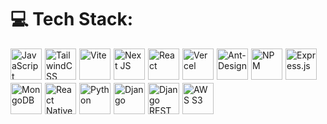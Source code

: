 # 💻 Tech Stack:
<div style="display: flex; flex-wrap: wrap; gap: 5px;">
  <img src="https://img.shields.io/badge/javascript-%23323330.svg?style=for-the-badge&logo=javascript&logoColor=%23F7DF1E" height="50" alt="JavaScript"/> 
  <img src="https://img.shields.io/badge/tailwindcss-%2338B2AC.svg?style=for-the-badge&logo=tailwind-css&logoColor=white" height="50" alt="TailwindCSS"/> 
  <img src="https://img.shields.io/badge/vite-%23646CFF.svg?style=for-the-badge&logo=vite&logoColor=white" height="50" alt="Vite"/> 
  <img src="https://img.shields.io/badge/Next-black?style=for-the-badge&logo=next.js&logoColor=white" height="50" alt="Next JS"/> 
  <img src="https://img.shields.io/badge/react-%2320232a.svg?style=for-the-badge&logo=react&logoColor=%2361DAFB" height="50" alt="React"/> 
  <img src="https://img.shields.io/badge/vercel-%23000000.svg?style=for-the-badge&logo=vercel&logoColor=white" height="50" alt="Vercel"/> 
  <img src="https://img.shields.io/badge/-AntDesign-%230170FE?style=for-the-badge&logo=ant-design&logoColor=white" height="50" alt="Ant-Design"/> 
  <img src="https://img.shields.io/badge/NPM-%23CB3837.svg?style=for-the-badge&logo=npm&logoColor=white" height="50" alt="NPM"/>
  <img src="https://img.shields.io/badge/Express.js-000000?style=for-the-badge&logo=express&logoColor=white" height="50" alt="Express.js"/>
  <img src="https://img.shields.io/badge/MongoDB-4EA94B?style=for-the-badge&logo=mongodb&logoColor=white" height="50" alt="MongoDB"/>
  <img src="https://img.shields.io/badge/React_Native-20232A?style=for-the-badge&logo=react&logoColor=61DAFB" height="50" alt="React Native"/>
  <img src="https://img.shields.io/badge/Python-3776AB?style=for-the-badge&logo=python&logoColor=white" height="50" alt="Python"/>
  <img src="https://img.shields.io/badge/Django-092E20?style=for-the-badge&logo=django&logoColor=white" height="50" alt="Django"/>
  <img src="https://img.shields.io/badge/Django_REST_Framework-092E20?style=for-the-badge&logo=django&logoColor=white" height="50" alt="Django REST Framework"/>
  <img src="https://img.shields.io/badge/AWS_S3-FF9900?style=for-the-badge&logo=amazon-aws&logoColor=white" height="50" alt="AWS S3"/>
</div>
